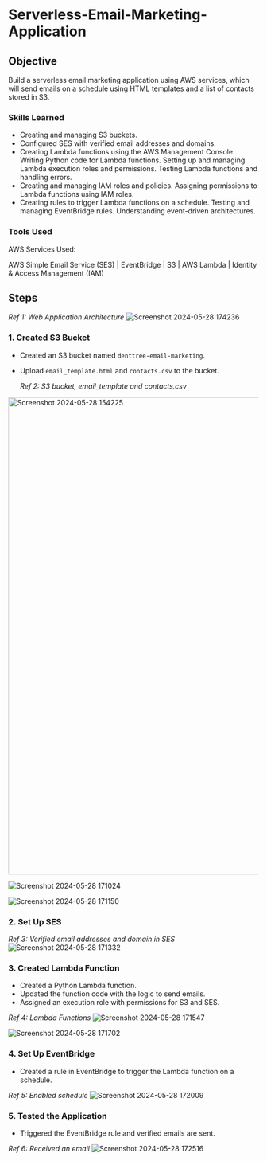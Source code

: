 # Serverless-Email-Marketing-Application


## Objective
Build a serverless email marketing application using AWS services, which will send emails on a schedule using HTML templates and a list of contacts stored in S3.



### Skills Learned

- Creating and managing S3 buckets. 
- Configured SES with verified email addresses and domains. 
- Creating Lambda functions using the AWS Management Console. Writing Python code for Lambda functions. Setting up and managing Lambda execution roles and permissions.
Testing Lambda functions and handling errors.
- Creating and managing IAM roles and policies. Assigning permissions to Lambda functions using IAM roles.
- Creating rules to trigger Lambda functions on a schedule. Testing and managing EventBridge rules. Understanding event-driven architectures.

### Tools Used

AWS Services Used:

AWS Simple Email Service (SES) | EventBridge | S3 | AWS Lambda | Identity & Access Management (IAM)

## Steps

*Ref 1: Web Application Architecture*
![Screenshot 2024-05-28 174236](https://github.com/AdeinCloud9/Serverless-Email-Marketing-Application/assets/170884766/309e8d2a-2fce-4f7c-8696-50b16eae06fa)

### 1. Created S3 Bucket
- Created an S3 bucket named `denttree-email-marketing`.
- Upload `email_template.html` and `contacts.csv` to the bucket.
  
  *Ref 2: S3 bucket, email_template and contacts.csv*
<img width="959" alt="Screenshot 2024-05-28 154225" src="https://github.com/AdeinCloud9/End-to-End-AWS-Web-Application/assets/170884766/3271d0dc-5959-44a5-b63c-8563aae82558">

 ![Screenshot 2024-05-28 171024](https://github.com/AdeinCloud9/Serverless-Email-Marketing-Application/assets/170884766/af8b7b45-0761-4e85-92c5-9a2281bb1794)

![Screenshot 2024-05-28 171150](https://github.com/AdeinCloud9/Serverless-Email-Marketing-Application/assets/170884766/0970a0db-d4db-49ac-8e30-996f7ab8d1bf)

### 2. Set Up SES
*Ref 3: Verified email addresses and domain in SES*
![Screenshot 2024-05-28 171332](https://github.com/AdeinCloud9/Serverless-Email-Marketing-Application/assets/170884766/620a2bb0-14fe-4228-b08b-d1d2fc4c4e95)

### 3. Created Lambda Function
- Created a Python Lambda function.
- Updated the function code with the logic to send emails.
- Assigned an execution role with permissions for S3 and SES.
  
*Ref 4: Lambda Functions*
![Screenshot 2024-05-28 171547](https://github.com/AdeinCloud9/Serverless-Email-Marketing-Application/assets/170884766/b528dc87-dff6-4d2a-be14-8f628cf9604c)

![Screenshot 2024-05-28 171702](https://github.com/AdeinCloud9/Serverless-Email-Marketing-Application/assets/170884766/513c7e93-b161-4f3e-b2f1-6f71200ce909)

### 4. Set Up EventBridge
- Created a rule in EventBridge to trigger the Lambda function on a schedule.
  
*Ref 5: Enabled schedule*
![Screenshot 2024-05-28 172009](https://github.com/AdeinCloud9/Serverless-Email-Marketing-Application/assets/170884766/0ad4e575-be95-4838-bdc2-4c14bc319ed6)


### 5. Tested the Application
- Triggered the EventBridge rule and verified emails are sent.
  
*Ref 6: Received an email*
![Screenshot 2024-05-28 172516](https://github.com/AdeinCloud9/Serverless-Email-Marketing-Application/assets/170884766/a30004fc-a088-4c05-a9e5-a7b4d6f59387)
